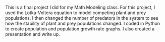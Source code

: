 This is a final project I did for my Math Modeling class.
For this project, I used the Lotka-Voltera equation to model competing plant and prey populations.
I then changed the number of predators in the system to see how the stability of plant and prey populations changed.
I coded in Python to create population and population growth rate graphs.
I also created a presentation and write up.
